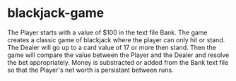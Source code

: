 # blackjack-game
The Player starts with a value of $100 in the text file Bank. The game creates a classic game of blackjack where the player can only hit or stand. The Dealer will go up to 
a card value of 17 or more then stand. Then the game will compare the value between the Player and the Dealer and resolve the bet appropriately. Money is substracted or added 
from the Bank text file so that the Player's net worth is persistant between runs.
